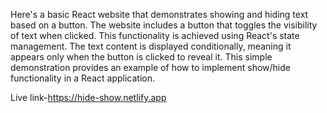 Here's a basic React website that demonstrates showing and hiding text based on a button. The website includes a button that toggles the visibility of text when clicked. This functionality is achieved using React's state management. The text content is displayed conditionally, meaning it appears only when the button is clicked to reveal it. This simple demonstration provides an example of how to implement show/hide functionality in a React application.

Live link-https://hide-show.netlify.app

